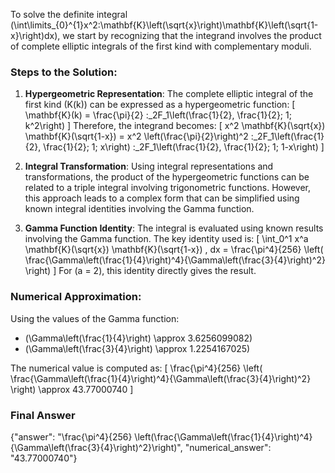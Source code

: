 To solve the definite integral \(\int\limits_{0}^{1}x^2\:\mathbf{K}\left(\sqrt{x}\right)\mathbf{K}\left(\sqrt{1-x}\right)dx\), we start by recognizing that the integrand involves the product of complete elliptic integrals of the first kind with complementary moduli. 

### Steps to the Solution:
1. **Hypergeometric Representation**: The complete elliptic integral of the first kind \(K(k)\) can be expressed as a hypergeometric function:
   \[
   \mathbf{K}(k) = \frac{\pi}{2} \:_2F_1\left(\frac{1}{2}, \frac{1}{2}; 1; k^2\right)
   \]
   Therefore, the integrand becomes:
   \[
   x^2 \mathbf{K}(\sqrt{x}) \mathbf{K}(\sqrt{1-x}) = x^2 \left(\frac{\pi}{2}\right)^2 \:_2F_1\left(\frac{1}{2}, \frac{1}{2}; 1; x\right) \:_2F_1\left(\frac{1}{2}, \frac{1}{2}; 1; 1-x\right)
   \]

2. **Integral Transformation**: Using integral representations and transformations, the product of the hypergeometric functions can be related to a triple integral involving trigonometric functions. However, this approach leads to a complex form that can be simplified using known integral identities involving the Gamma function.

3. **Gamma Function Identity**: The integral is evaluated using known results involving the Gamma function. The key identity used is:
   \[
   \int_0^1 x^a \mathbf{K}(\sqrt{x}) \mathbf{K}(\sqrt{1-x}) \, dx = \frac{\pi^4}{256} \left( \frac{\Gamma\left(\frac{1}{4}\right)^4}{\Gamma\left(\frac{3}{4}\right)^2} \right)
   \]
   For \(a = 2\), this identity directly gives the result.

### Numerical Approximation:
Using the values of the Gamma function:
- \(\Gamma\left(\frac{1}{4}\right) \approx 3.6256099082\)
- \(\Gamma\left(\frac{3}{4}\right) \approx 1.2254167025\)

The numerical value is computed as:
\[
\frac{\pi^4}{256} \left( \frac{\Gamma\left(\frac{1}{4}\right)^4}{\Gamma\left(\frac{3}{4}\right)^2} \right) \approx 43.77000740
\]

### Final Answer
{"answer": "\\frac{\\pi^4}{256} \\left(\\frac{\\Gamma\\left(\\frac{1}{4}\\right)^4}{\\Gamma\\left(\\frac{3}{4}\\right)^2}\\right)", "numerical_answer": "43.77000740"}